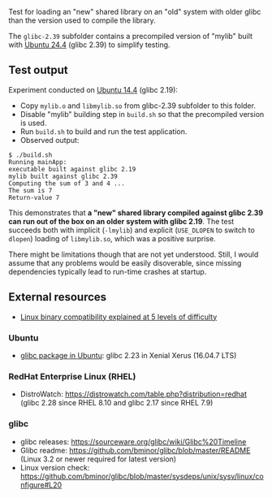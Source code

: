 Test for loading an "new" shared library on an "old" system with older glibc than the version used to compile the library.

The `glibc-2.39` subfolder contains a precompiled version of "mylib" built with [Ubuntu 24.4](https://releases.ubuntu.com/24.04/) (glibc 2.39) to simplify testing.

## Test output
Experiment conducted on [Ubuntu 14.4](https://releases.ubuntu.com/14.04/) (glibc 2.19):
* Copy `mylib.o` and `libmylib.so` from glibc-2.39 subfolder to this folder.
* Disable "mylib" building step in `build.sh` so that the precompiled version is used.
* Run `build.sh` to build and run the test application.
* Observed output:
```
$ ./build.sh
Running mainApp:
executable built against glibc 2.19
mylib built against glibc 2.39
Computing the sum of 3 and 4 ...
The sum is 7
Return-value 7
``` 

This demonstrates that **a "new" shared library compiled against glibc 2.39 can run out of the box on an older system with glibc 2.19**. The test succeeds both with implicit (`-lmylib`) and explicit (`USE_DLOPEN` to switch to `dlopen`) loading of `libmylib.so`, which was a positive surprise.

There might be limitations though that are not yet understood. Still, I would assume that any problems would be easily disoverable, since missing dependencies typically lead to run-time crashes at startup.

## External resources
* [Linux binary compatibility explained at 5 levels of difficulty](https://ruvi-d.medium.com/linux-binary-compatibility-explained-at-5-levels-of-difficulty-ffeab6235fc8)

### Ubuntu
* [glibc package in Ubuntu](https://launchpad.net/ubuntu/+source/glibc): glibc 2.23 in Xenial Xerus (16.04.7 LTS)

### RedHat Enterprise Linux (RHEL)
* DistroWatch: https://distrowatch.com/table.php?distribution=redhat (glibc 2.28 since RHEL 8.10 and glibc 2.17 since RHEL 7.9)

### glibc
* glibc releases: https://sourceware.org/glibc/wiki/Glibc%20Timeline
* Glibc readme: https://github.com/bminor/glibc/blob/master/README (Linux 3.2 or newer required for latest version)
* Linux version check: https://github.com/bminor/glibc/blob/master/sysdeps/unix/sysv/linux/configure#L20
